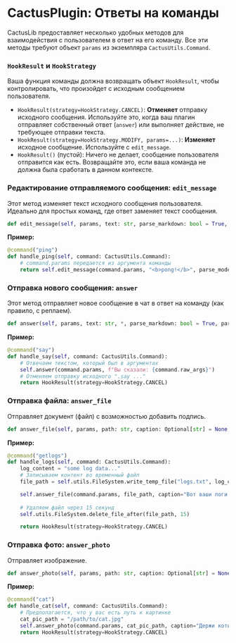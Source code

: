 
# CactusPlugin: Ответы на команды

CactusLib предоставляет несколько удобных методов для взаимодействия с пользователем в ответ на его команду. Все эти методы требуют объект `params` из экземпляра `CactusUtils.Command`.

### `HookResult` и `HookStrategy`

Ваша функция команды должна возвращать объект `HookResult`, чтобы контролировать, что произойдет с исходным сообщением пользователя.

  - `HookResult(strategy=HookStrategy.CANCEL)`: **Отменяет** отправку исходного сообщения. Используйте это, когда ваш плагин отправляет собственный ответ (`answer`) или выполняет действие, не требующее отправки текста.
  - `HookResult(strategy=HookStrategy.MODIFY, params=...)`: **Изменяет** исходное сообщение. Используйте с `edit_message`.
  - `HookResult()` (пустой): Ничего не делает, сообщение пользователя отправится как есть. Возвращайте это, если ваша команда не должна была сработать в данном контексте.

### Редактирование отправляемого сообщения: `edit_message`

Этот метод изменяет текст исходного сообщения пользователя. Идеально для простых команд, где ответ заменяет текст сообщения.

```python
def edit_message(self, params, text: str, parse_markdown: bool = True, parse_mode: str = "MARKDOWN", **kwargs)
```

**Пример:**

```python
@command("ping")
def handle_ping(self, command: CactusUtils.Command):
    # command.params передается из аргумента команды
    return self.edit_message(command.params, "<b>pong!</b>", parse_mode="HTML")
```

### Отправка нового сообщения: `answer`

Этот метод отправляет новое сообщение в чат в ответ на команду (как правило, с реплаем).

```python
def answer(self, params, text: str, *, parse_markdown: bool = True, parse_mode: str = "MARKDOWN", **kwargs)
```

**Пример:**

```python
@command("say")
def handle_say(self, command: CactusUtils.Command):
    # Отвечаем текстом, который был в аргументах
    self.answer(command.params, f"Вы сказали: {command.raw_args}")
    # Отменяем отправку исходного ".say ..."
    return HookResult(strategy=HookStrategy.CANCEL)
```

### Отправка файла: `answer_file`

Отправляет документ (файл) с возможностью добавить подпись.

```python
def answer_file(self, params, path: str, caption: Optional[str] = None, *, parse_markdown: bool = True, **kwargs)
```

**Пример:**

```python
@command("getlogs")
def handle_logs(self, command: CactusUtils.Command):
    log_content = "some log data..."
    # Записываем контент во временный файл
    file_path = self.utils.FileSystem.write_temp_file("logs.txt", log_content.encode("utf-8"))

    self.answer_file(command.params, file_path, caption="Вот ваши логи:")
    
    # Удаляем файл через 15 секунд
    self.utils.FileSystem.delete_file_after(file_path, 15)

    return HookResult(strategy=HookStrategy.CANCEL)
```

### Отправка фото: `answer_photo`

Отправляет изображение.

```python
def answer_photo(self, params, path: str, caption: Optional[str] = None, *, parse_markdown: bool = True, **kwargs)
```

**Пример:**

```python
@command("cat")
def handle_cat(self, command: CactusUtils.Command):
    # Предполагается, что у вас есть путь к картинке
    cat_pic_path = "/path/to/cat.jpg"
    self.answer_photo(command.params, cat_pic_path, caption="Держи котика!")
    return HookResult(strategy=HookStrategy.CANCEL)
```
